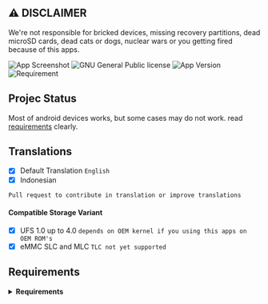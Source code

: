 ## ⚠️ **DISCLAIMER**

We're not responsible for bricked devices, missing recovery partitions, dead microSD cards, dead cats or dogs, nuclear wars or you getting fired because of this apps. 

![App Screenshot](https://kuatodev.github.io/assets/images/banners/mydiskhealth.jpg)
![GNU General Public license](https://img.shields.io/badge/License-GNU%20v3.0-red)
![App Version](https://img.shields.io/badge/Version-1.2.2-brightgreen)
![Requirement](https://img.shields.io/badge/Requirement-Android%2010-orange)  

## Projec Status

Most of android devices works, but some cases may do not work. read [requirements](https://github.com/KuatoDev/My-Disk-Health#requirements) clearly.

## Translations
- [x] Default Translation ```English```
- [x] Indonesian

```Pull request to contribute in translation or improve translations```

#### Compatible Storage Variant
- [x] UFS 1.0 up to 4.0 ```depends on OEM kernel if you using this apps on OEM ROM's```
- [x] eMMC SLC and MLC ```TLC not yet supported```

## Requirements
<details> 
<summary><strong>Requirements</strong></summary>

• Android 10 and up

• Rooted Devices
